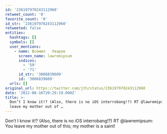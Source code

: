 ```yaml
---
id: '236197970243112960'
retweet_count: '0'
favorite_count: '0'
id_str: '236197970243112960'
retweeted: false
entities:
  hashtags: []
  symbols: []
  user_mentions:
    - name: Всемил   Уваров
      screen_name: lawremipsum
      indices:
        - '59'
        - '71'
      id_str: '3006839609'
      id: '3006839609'
  urls: []
original_url: https://twitter.com/jth/status/236197970243112960
date: '2012-08-16T20:29:19.000Z'
title: >-
  Don’t I know it!? (Also, there is no iOS interrobang!?) RT @lawremipsum: You
  leave my mother out of …
---
```


Don’t I know it!? (Also, there is no iOS interrobang!?) RT @lawremipsum: You leave my mother out of this; my mother is a saint!
